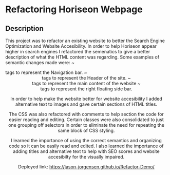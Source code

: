 # Refactoring Horiseon Webpage

## Description

This project was to refactor an existing website to better the Search Engine Optimization and Website Accesibility. In order to help Horiseon appear higher in search engines I refactored the semenatics to give a better description of what the HTML content was regarding. Some examples of semantic changes made were:
~ <nav> tags to represent the Navigation bar.
~ <header> tags to represent the Header of the site.
~ <main>  tags to represent the main content of the website
~ <aside> tags to represent the right floating side bar.

In order to help make the website better for website accesibility I added alternative text to images and gave certain sections of HTML titles. 

The CSS was also refactored with comments to help section the code for easier reading and editing. Certain classes were also consolidated to just one grouping off selectors in order to eliminate the need for repeating the same block of CSS styling.

I learned the importance of using the correct semantics and organizing code so it can be easily read and edited. I also learned the importance of adding titles and alternative text to help with SEO scores and website accesibilty for the visually impaired. 

Deployed link:
https://jason-jorgensen.github.io/Refactor-Demo/

